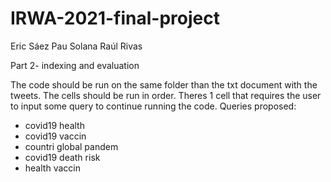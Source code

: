 # IRWA-2021-final-project

Eric Sáez
Pau Solana
Raúl Rivas

Part 2- indexing and evaluation

The code should be run on the same folder than the  txt document with the tweets.
The cells should be run in order.
Theres 1 cell that requires the user to input some query to continue running the code.
Queries proposed:
 + covid19 health
 + covid19 vaccin
 + countri global pandem
 + covid19 death risk
 + health vaccin
